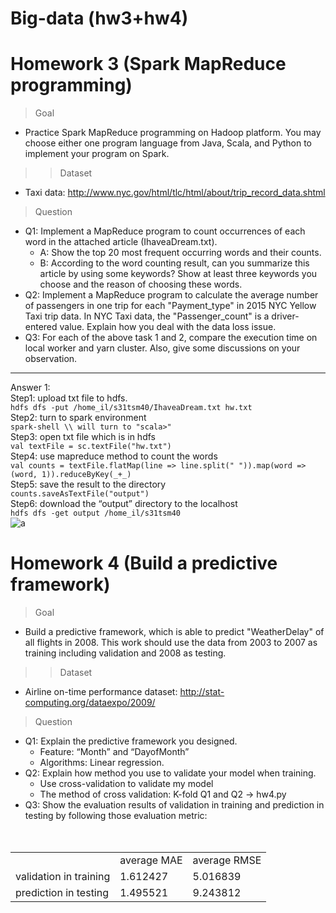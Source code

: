 # Big-data (hw3+hw4)

# Homework 3 (Spark MapReduce programming)

> Goal
* Practice Spark MapReduce programming on Hadoop platform. You may choose either one program language from Java, Scala, and Python to implement your program on Spark.
>> Dataset
* Taxi data: http://www.nyc.gov/html/tlc/html/about/trip_record_data.shtml
> Question
* Q1: Implement a MapReduce program to count occurrences of each word in the attached article (IhaveaDream.txt).
  * A: Show the top 20 most frequent occurring words and their counts.
  * B: According to the word counting result, can you summarize this article by using some keywords? Show at least three keywords you choose and the reason of choosing these words.
* Q2: Implement a MapReduce program to calculate the average number of passengers in one trip for each "Payment_type" in 2015 NYC Yellow Taxi trip data. In NYC Taxi data, the "Passenger_count" is a driver-entered value. Explain how you deal with the data loss issue.
* Q3: For each of the above task 1 and 2, compare the execution time on local worker and yarn cluster. Also, give some discussions on your observation.
***
Answer 1:   
Step1: upload txt file to hdfs.   
`hdfs dfs -put /home_il/s31tsm40/IhaveaDream.txt hw.txt`   
Step2: turn to spark environment   
`spark-shell \\ will turn to "scala>"`   
Step3: open txt file which is in hdfs   
`val textFile = sc.textFile("hw.txt")`   
Step4: use mapreduce method to count the words   
`val counts = textFile.flatMap(line => line.split(" ")).map(word => (word, 1)).reduceByKey(_+_)`   
Step5: save the result to the directory   
`counts.saveAsTextFile("output")`   
Step6: download the “output” directory to the localhost   
`hdfs dfs -get output /home_il/s31tsm40`   
![a](https://i.imgur.com/wAEGcWF.jpg])

# Homework 4 (Build a predictive framework)

> Goal
* Build a predictive framework, which is able to predict "WeatherDelay" of all flights in 2008. This work should use the data from 2003 to 2007 as training including validation and 2008 as testing.
>> Dataset
* Airline on-time performance dataset: http://stat-computing.org/dataexpo/2009/
> Question
* Q1: Explain the predictive framework you designed.
  * Feature: “Month” and “DayofMonth” 
  * Algorithms: Linear regression.
* Q2: Explain how method you use to validate your model when training.
  * Use cross-validation to validate my model 
  * The method of cross validation: K-fold
Q1 and Q2 -> hw4.py
* Q3: Show the evaluation results of validation in training and prediction in testing  by following those evaluation metric:
<table>
　<tr>
    <td> </td>
　  <td>average MAE</td>
    <td>average RMSE</td>
　</tr>
 <tr>
    <td>validation in training</td>
　  <td>1.612427</td>
    <td>5.016839</td>
　</tr>
 <tr>
    <td>prediction in testing</td>
　  <td>1.495521</td>
    <td>9.243812</td>
　</tr>
</table>
